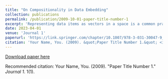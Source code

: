 ```yaml
---
title: "On Compositionality in Data Embedding"
collection: publications
permalink: /publication/2009-10-01-paper-title-number-1
excerpt: 'Representing data items as vectors in a space is a common practice in machine learning, where it often goes under the name of “data embedding”. This representation is typically learnt from known relations that exist in the original data, such as co-occurrence of words, or connections in graphs. A property of these embeddings is known as compositionality, whereby the vector representation of an item can be decomposed into different parts, which can be understood separately. This property, first observed in the case of word embeddings, could help with various challenges of modern AI: detection of unwanted bias in the representation, explainability of AI decisions based on these representations, and the possibility of performing analogical reasoning or counterfactual question answering. One important direction of research is to understand the origins, properties and limitations of compositional data embeddings, with the idea of going beyond word embeddings. In this paper, we propose two methods to test for this property, demonstrating their use in the case of sentence embedding and knowledge graph embedding.'
date: 2023-04-01
venue: 'Journal 1'
paperurl: 'https://link.springer.com/chapter/10.1007/978-3-031-30047-9_38'
citation: 'Your Name, You. (2009). &quot;Paper Title Number 1.&quot; <i>Journal 1</i>. 1(1).'
---
```



[Download paper here](http://academicpages.github.io/files/paper1.pdf)

Recommended citation: Your Name, You. (2009). "Paper Title Number 1." <i>Journal 1</i>. 1(1).
